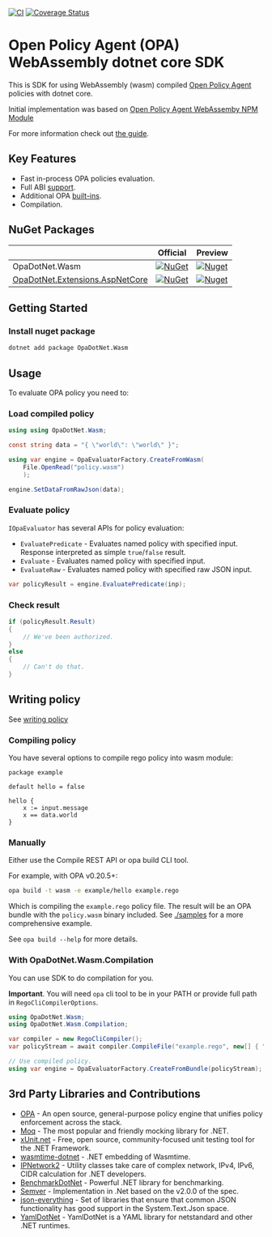 ﻿[![CI](https://github.com/me-viper/OpaDotNet/workflows/CI/badge.svg)](https://github.com/me-viper/OpaDotNet)
[![Coverage Status](https://coveralls.io/repos/github/me-viper/OpaDotNet/badge.svg)](https://coveralls.io/github/me-viper/OpaDotNet)

# Open Policy Agent (OPA) WebAssembly dotnet core SDK

This is SDK for using WebAssembly (wasm) compiled [Open Policy Agent](https://www.openpolicyagent.org/) policies
with dotnet core.

Initial implementation was based
on [Open Policy Agent WebAssemby NPM Module](https://github.com/open-policy-agent/npm-opa-wasm)

For more information check out [the guide](https://me-viper.github.io/OpaDotNet/).

## Key Features

* Fast in-process OPA policies evaluation.
* Full ABI [support](https://andrii-kurochka.gitbook.io/opadotnet.wasm/overview/opa-compatibility/abi).
* Additional OPA [built-ins](https://andrii-kurochka.gitbook.io/opadotnet.wasm/overview/opa-compatibility/builtins).
* Compilation.

## NuGet Packages

|                 | Official | Preview |
|-----------------|----------|---------|
| OpaDotNet.Wasm  | [![NuGet](https://img.shields.io/nuget/v/OpaDotNet.Wasm.svg)](https://www.nuget.org/packages/OpaDotNet.Wasm/) | [![Nuget](https://img.shields.io/nuget/vpre/OpaDotNet.Wasm.svg)](https://www.nuget.org/packages/OpaDotNet.Wasm/)  |
| [OpaDotNet.Extensions.AspNetCore](https://github.com/me-viper/OpaDotNet.Extensions/tree/main) | [![NuGet](https://img.shields.io/nuget/v/OpaDotNet.Extensions.AspNetCore.svg)](https://www.nuget.org/packages/OpaDotNet.Extensions.AspNetCore/) | [![Nuget](https://img.shields.io/nuget/vpre/OpaDotNet.Extensions.AspNetCore.svg)](https://www.nuget.org/packages/OpaDotNet.Extensions.AspNetCore/)  |

## Getting Started

### Install nuget package

```sh
dotnet add package OpaDotNet.Wasm
```

## Usage

To evaluate OPA policy you need to:

### Load compiled policy

```csharp
using using OpaDotNet.Wasm;

const string data = "{ \"world\": \"world\" }";

using var engine = OpaEvaluatorFactory.CreateFromWasm(
    File.OpenRead("policy.wasm")
    );

engine.SetDataFromRawJson(data);

```

### Evaluate policy

`IOpaEvaluator` has several APIs for policy evaluation:

* `EvaluatePredicate` - Evaluates named policy with specified input. Response interpreted as simple `true`/`false`
  result.
* `Evaluate` - Evaluates named policy with specified input.
* `EvaluateRaw` - Evaluates named policy with specified raw JSON input.

```csharp
var policyResult = engine.EvaluatePredicate(inp);
```

### Check result

```csharp
if (policyResult.Result)
{
    // We've been authorized.
}
else
{
    // Can't do that.
}
```

## Writing policy

See [writing policy](https://www.openpolicyagent.org/docs/latest/how-do-i-write-policies/)

### Compiling policy

You have several options to compile rego policy into wasm module:

```rego
package example

default hello = false

hello {
    x := input.message
    x == data.world
}
```

### Manually

Either use the Compile REST API or opa build CLI tool.

For example, with OPA v0.20.5+:

```sh
opa build -t wasm -e example/hello example.rego
```

Which is compiling the `example.rego` policy file.
The result will be an OPA bundle with the `policy.wasm` binary included. See [./samples](./samples) for a more
comprehensive example.

See `opa build --help` for more details.

### With OpaDotNet.Wasm.Compilation

You can use SDK to do compilation for you.

**Important**. You will need `opa` cli tool to be in your PATH or provide full path in `RegoCliCompilerOptions`.

```csharp
using OpaDotNet.Wasm;
using OpaDotNet.Wasm.Compilation;

var compiler = new RegoCliCompiler();
var policyStream = await compiler.CompileFile("example.rego", new[] { "example/hello" });

// Use compiled policy.
using var engine = OpaEvaluatorFactory.CreateFromBundle(policyStream);
```

## 3rd Party Libraries and Contributions

* [OPA](https://www.openpolicyagent.org/) - An open source, general-purpose policy engine that unifies policy
  enforcement across the stack.
* [Moq](https://github.com/moq/moq4) - The most popular and friendly mocking library for .NET.
* [xUnit.net](https://xunit.net/) - Free, open source, community-focused unit testing tool for the .NET Framework.
* [wasmtime-dotnet](https://github.com/bytecodealliance/wasmtime-dotnet) - .NET embedding of Wasmtime.
* [IPNetwork2](https://github.com/lduchosal/ipnetwork) - Utility classes take care of complex network, IPv4, IPv6, CIDR
  calculation for .NET developers.
* [BenchmarkDotNet](https://github.com/dotnet/BenchmarkDotNet) - Powerful .NET library for benchmarking.
* [Semver](https://github.com/maxhauser/semver) - Implementation in .Net based on the v2.0.0 of the spec.
* [json-everything](https://github.com/gregsdennis/json-everything) - Set of libraries that ensure that common JSON functionality has good support in the System.Text.Json space.
* [YamlDotNet](https://github.com/aaubry/YamlDotNet) - YamlDotNet is a YAML library for netstandard and other .NET runtimes.
